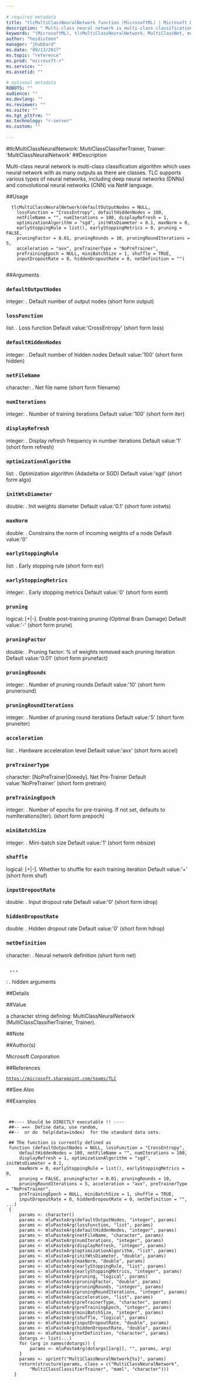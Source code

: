 ```yaml
--- 
 
# required metadata 
title: "tlcMultiClassNeuralNetwork function (MicrosoftML) | Microsoft Docs" 
description: " Multi-class neural network is multi-class classification algorithm which uses neural network with as many outputs as there are classes. TLC supports various types of neural networks, including deep neural networks (DNNs) and convolutional neural networks (CNN) via Net# language. " 
keywords: "(MicrosoftML), tlcMultiClassNeuralNetwork, MultiClassNet, mcnn, MultiClassClassifierTrainer, Trainer" 
author: "heidisteen" 
manager: "jhubbard" 
ms.date: "09/13/2017" 
ms.topic: "reference" 
ms.prod: "microsoft-r" 
ms.service: "" 
ms.assetid: "" 
 
# optional metadata 
ROBOTS: "" 
audience: "" 
ms.devlang: "" 
ms.reviewer: "" 
ms.suite: "" 
ms.tgt_pltfrm: "" 
ms.technology: "r-server" 
ms.custom: "" 
 
--- 
```

 
 
 
 
 
 
 #tlcMultiClassNeuralNetwork: MultiClassClassifierTrainer, Trainer: 'MultiClassNeuralNetwork' 
 ##Description
 
Multi-class neural network is multi-class classification algorithm which
uses neural network with as many outputs as there are classes. TLC supports
various types of neural networks, including deep neural networks (DNNs) and
convolutional neural networks (CNN) via Net# language.
 
 
 ##Usage

```   
  tlcMultiClassNeuralNetwork(defaultOutputNodes = NULL,
    lossFunction = "CrossEntropy", defaultHiddenNodes = 100,
    netFileName = "", numIterations = 100, displayRefresh = 1,
    optimizationAlgorithm = "sgd", initWtsDiameter = 0.1, maxNorm = 0,
    earlyStoppingRule = list(), earlyStoppingMetrics = 0, pruning = FALSE,
    pruningFactor = 0.01, pruningRounds = 10, pruningRoundIterations = 5,
    acceleration = "avx", preTrainerType = "NoPreTrainer",
    preTrainingEpoch = NULL, miniBatchSize = 1, shuffle = TRUE,
    inputDropoutRate = 0, hiddenDropoutRate = 0, netDefinition = "")
 
```
 
 ##Arguments

   
  
 ### `defaultOutputNodes`
 integer: <int>. Default number of output nodes (short form output) 
  
  
  
 ### `lossFunction`
 list: <name><options>. Loss function Default value:'CrossEntropy' (short form loss) 
  
  
  
 ### `defaultHiddenNodes`
 integer: <int>. Default number of hidden nodes Default value:'100' (short form hidden) 
  
  
  
 ### `netFileName`
 character: <string>. Net file name (short form filename) 
  
  
  
 ### `numIterations`
 integer: <int>. Number of training iterations Default value:'100' (short form iter) 
  
  
  
 ### `displayRefresh`
 integer: <int>. Display refresh frequency in number iterations Default value:'1' (short form refresh) 
  
  
  
 ### `optimizationAlgorithm`
 list: <name><options>. Optimization algorithm (Adadelta or SGD) Default value:'sgd' (short form algo) 
  
  
  
 ### `initWtsDiameter`
 double: <float>. Init weights diameter Default value:'0.1' (short form initwts) 
  
  
  
 ### `maxNorm`
 double: <float>. Constrains the norm of incoming weights of a node Default value:'0' 
  
  
  
 ### `earlyStoppingRule`
 list: <name><options>. Early stopping rule (short form esr) 
  
  
  
 ### `earlyStoppingMetrics`
 integer: <int>. Early stopping metrics Default value:'0' (short form esmt) 
  
  
  
 ### `pruning`
 logical: [+|-]. Enable post-training pruning (Optimal Brain Damage) Default value:'-' (short form prune) 
  
  
  
 ### `pruningFactor`
 double: <float>. Pruning factor: % of weights removed each pruning iteration Default value:'0.01' (short form prunefact) 
  
  
  
 ### `pruningRounds`
 integer: <int>. Number of pruning rounds Default value:'10' (short form pruneround) 
  
  
  
 ### `pruningRoundIterations`
 integer: <int>. Number of pruning round iterations Default value:'5' (short form pruneiter) 
  
  
  
 ### `acceleration`
 list: <name><options>. Hardware acceleration level Default value:'avx' (short form accel) 
  
  
  
 ### `preTrainerType`
 character: [NoPreTrainer|Greedy]. Net Pre-Trainer Default value:'NoPreTrainer' (short form pretrain) 
  
  
  
 ### `preTrainingEpoch`
 integer: <int>. Number of epochs for pre-training. If not set, defaults to numIterations(iter). (short form prepoch) 
  
  
  
 ### `miniBatchSize`
 integer: <int>. Mini-batch size Default value:'1' (short form mbsize) 
  
  
  
 ### `shuffle`
 logical: [+|-]. Whether to shuffle for each training iteration Default value:'+' (short form shuf) 
  
  
  
 ### `inputDropoutRate`
 double: <float>. Input dropout rate Default value:'0' (short form idrop) 
  
  
  
 ### `hiddenDropoutRate`
 double: <float>. Hidden dropout rate Default value:'0' (short form hdrop) 
  
  
  
 ### `netDefinition`
 character: <string>. Neural network definition (short form net) 
  
  
  
 ### ` ...`
 : . hidden arguments 
  
 
 
 ##Details
 

 
 
 ##Value
 
a character string defining: MultiClassNeuralNetwork
(MultiClassClassifierTrainer, Trainer).
 
 ##Note
 

 
 
 ##Author(s)
 
Microsoft Corporation
 
 
 ##References
 
[`https://microsoft.sharepoint.com/teams/TLC`](https://microsoft.sharepoint.com/teams/TLC)

 
 
 ##See Also
 

   
 ##Examples

 ```
   
  
  ##---- Should be DIRECTLY executable !! ----
  ##-- ==>  Define data, use random,
  ##--	or do  help(data=index)  for the standard data sets.
  
  ## The function is currently defined as
  function (defaultOutputNodes = NULL, lossFunction = "CrossEntropy", 
      defaultHiddenNodes = 100, netFileName = "", numIterations = 100, 
      displayRefresh = 1, optimizationAlgorithm = "sgd", initWtsDiameter = 0.1, 
      maxNorm = 0, earlyStoppingRule = list(), earlyStoppingMetrics = 0, 
      pruning = FALSE, pruningFactor = 0.01, pruningRounds = 10, 
      pruningRoundIterations = 5, acceleration = "avx", preTrainerType = "NoPreTrainer", 
      preTrainingEpoch = NULL, miniBatchSize = 1, shuffle = TRUE, 
      inputDropoutRate = 0, hiddenDropoutRate = 0, netDefinition = "", ...) 
  {
      params <- character()
      params <- mluPasteArg(defaultOutputNodes, "integer", params)
      params <- mluPasteArg(lossFunction, "list", params)
      params <- mluPasteArg(defaultHiddenNodes, "integer", params)
      params <- mluPasteArg(netFileName, "character", params)
      params <- mluPasteArg(numIterations, "integer", params)
      params <- mluPasteArg(displayRefresh, "integer", params)
      params <- mluPasteArg(optimizationAlgorithm, "list", params)
      params <- mluPasteArg(initWtsDiameter, "double", params)
      params <- mluPasteArg(maxNorm, "double", params)
      params <- mluPasteArg(earlyStoppingRule, "list", params)
      params <- mluPasteArg(earlyStoppingMetrics, "integer", params)
      params <- mluPasteArg(pruning, "logical", params)
      params <- mluPasteArg(pruningFactor, "double", params)
      params <- mluPasteArg(pruningRounds, "integer", params)
      params <- mluPasteArg(pruningRoundIterations, "integer", params)
      params <- mluPasteArg(acceleration, "list", params)
      params <- mluPasteArg(preTrainerType, "character", params)
      params <- mluPasteArg(preTrainingEpoch, "integer", params)
      params <- mluPasteArg(miniBatchSize, "integer", params)
      params <- mluPasteArg(shuffle, "logical", params)
      params <- mluPasteArg(inputDropoutRate, "double", params)
      params <- mluPasteArg(hiddenDropoutRate, "double", params)
      params <- mluPasteArg(netDefinition, "character", params)
      dotargs <- list(...)
      for (arg in names(dotargs)) {
          params <- mluPasteArg(dotargs[[arg]], "", params, arg)
      }
      params <- sprintf("MultiClassNeuralNetwork{%s}", params)
      return(structure(params, class = c("MultiClassNeuralNetwork", 
          "MultiClassClassifierTrainer", "maml", "character")))
    }
  
 
```
 
 
 
 
